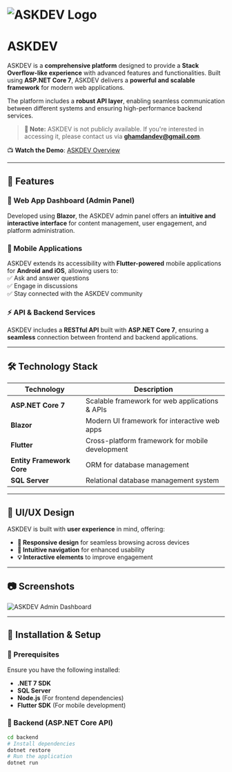 # ![ASKDEV Logo](https://github.com/user-attachments/assets/167661d4-9c47-43a2-828f-30e4caaa6ea1)

# ASKDEV  

ASKDEV is a **comprehensive platform** designed to provide a **Stack Overflow-like experience** with advanced features and functionalities. Built using **ASP.NET Core 7**, ASKDEV delivers a **powerful and scalable framework** for modern web applications.  

The platform includes a **robust API layer**, enabling seamless communication between different systems and ensuring high-performance backend services.  

> **📌 Note:** ASKDEV is not publicly available. If you're interested in accessing it, please contact us via **[ghamdandev@gmail.com](mailto:ghamdandev@gmail.com)**.  

📺 **Watch the Demo**: [ASKDEV Overview](https://youtu.be/uiFOAoxjrWs?si=lvUqdlh2vjmFrvbo)  

---

## 🚀 Features  

### 🔹 Web App Dashboard (Admin Panel)  
Developed using **Blazor**, the ASKDEV admin panel offers an **intuitive and interactive interface** for content management, user engagement, and platform administration.  

### 📱 Mobile Applications  
ASKDEV extends its accessibility with **Flutter-powered** mobile applications for **Android and iOS**, allowing users to:  
✅ Ask and answer questions  
✅ Engage in discussions  
✅ Stay connected with the ASKDEV community  

### ⚡ API & Backend Services  
ASKDEV includes a **RESTful API** built with **ASP.NET Core 7**, ensuring a **seamless** connection between frontend and backend applications.  

---

## 🛠 Technology Stack  

| Technology           | Description                                          |
|----------------------|------------------------------------------------------|
| **ASP.NET Core 7**   | Scalable framework for web applications & APIs      |
| **Blazor**          | Modern UI framework for interactive web apps        |
| **Flutter**         | Cross-platform framework for mobile development     |
| **Entity Framework Core** | ORM for database management                 |
| **SQL Server**      | Relational database management system               |

---

## 🎨 UI/UX Design  

ASKDEV is built with **user experience** in mind, offering:  
- **📱 Responsive design** for seamless browsing across devices  
- **🧭 Intuitive navigation** for enhanced usability  
- **💡 Interactive elements** to improve engagement  

---

## 📷 Screenshots  

![ASKDEV Admin Dashboard](https://github.com/user-attachments/assets/0f0a1cb5-7193-4a15-9595-b7a5769e4784)  

---

## 📌 Installation & Setup  

### 🔧 Prerequisites  
Ensure you have the following installed:  
- **.NET 7 SDK**  
- **SQL Server**  
- **Node.js** (For frontend dependencies)  
- **Flutter SDK** (For mobile development)  

### 🚀 Backend (ASP.NET Core API)  
```sh
cd backend
# Install dependencies
dotnet restore
# Run the application
dotnet run


